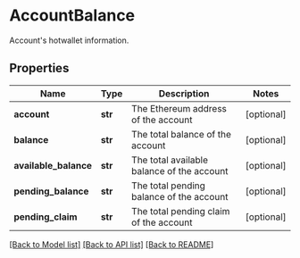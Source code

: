 # AccountBalance

Account's hotwallet information.
## Properties
Name | Type | Description | Notes
------------ | ------------- | ------------- | -------------
**account** | **str** | The Ethereum address of the account | [optional] 
**balance** | **str** | The total balance of the account | [optional] 
**available_balance** | **str** | The total available balance of the account | [optional] 
**pending_balance** | **str** | The total pending balance of the account | [optional] 
**pending_claim** | **str** | The total pending claim of the account | [optional] 

[[Back to Model list]](../README.md#documentation-for-models) [[Back to API list]](../README.md#documentation-for-api-endpoints) [[Back to README]](../README.md)


